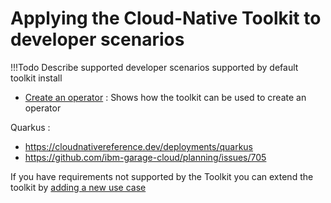 # Applying the Cloud-Native Toolkit to developer scenarios

!!!Todo
    Describe supported developer scenarios supported by default toolkit install

- [Create an operator](operator/operator.md) : Shows how the toolkit can be used to create an operator

Quarkus : 
- https://cloudnativereference.dev/deployments/quarkus
- https://github.com/ibm-garage-cloud/planning/issues/705

If you have requirements not supported by the Toolkit you can extend the toolkit by [adding a new use case](add-use-case.md)